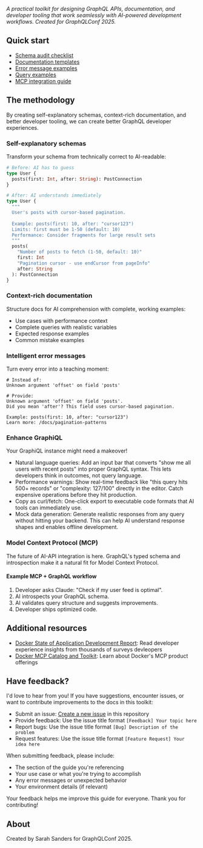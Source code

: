 _A practical toolkit for designing GraphQL APIs, documentation, and developer tooling that work seamlessly with AI-powered development workflows. Created for GraphQLConf 2025._

## Quick start

- [Schema audit checklist](schema-audit-checklist.md)
- [Documentation templates](documentation-templates.md)
- [Error message examples](error-message-examples.md)
- [Query examples](query-examples.md)
- [MCP integration guide](mcp-integration/basic-server.md)

## The methodology

By creating self-explanatory schemas, context-rich documentation, and better developer tooling, we can create better GraphQL developer experiences.

### Self-explanatory schemas

Transform your schema from technically correct to AI-readable:

```graphql
# Before: AI has to guess
type User {
  posts(first: Int, after: String): PostConnection
}

# After: AI understands immediately  
type User {
  """
  User's posts with cursor-based pagination.
  
  Example: posts(first: 10, after: "cursor123")
  Limits: first must be 1-50 (default: 10)
  Performance: Consider fragments for large result sets
  """
  posts(
    "Number of posts to fetch (1-50, default: 10)"
    first: Int
    "Pagination cursor - use endCursor from pageInfo" 
    after: String
  ): PostConnection
}
```

### Context-rich documentation

Structure docs for AI comprehension with complete, working examples:

- Use cases with performance context
- Complete queries with realistic variables
- Expected response examples
- Common mistake examples

### Intelligent error messages

Turn every error into a teaching moment:

```text
# Instead of:
Unknown argument 'offset' on field 'posts'

# Provide:
Unknown argument 'offset' on field 'posts'. 
Did you mean 'after'? This field uses cursor-based pagination.

Example: posts(first: 10, after: "cursor123")
Learn more: /docs/pagination-patterns
```

### Enhance GraphiQL

Your GraphiQL instance might need a makeover! 

- Natural language queries: Add an input bar that converts "show me all users with recent posts" into proper GraphQL syntax. This lets developers think in outcomes, not query language.
- Performance warnings: Show real-time feedback like "this query hits 500+ records" or "complexity: 127/100" directly in the editor. Catch expensive operations before they hit production.
- Copy as curl/fetch: One-click export to executable code formats that AI tools can immediately use.
- Mock data generation: Generate realistic responses from any query without hitting your backend. This can help AI understand response shapes and enables offline development.

### Model Context Protocol (MCP)

The future of AI-API integration is here. GraphQL's typed schema and introspection make
it a natural fit for Model Context Protocol.

#### Example MCP + GraphQL workflow

1. Developer asks Claude: "Check if my user feed is optimal".
2. AI introspects your GraphQL schema.
3. AI validates query structure and suggests improvements.
4. Developer ships optimized code.

## Additional resources

- [Docker State of Application Development Report](https://www.docker.com/blog/2025-docker-state-of-app-dev/): Read developer experience insights from thousands of surveys devleopers
- [Docker MCP Catalog and Toolkit](https://docs.docker.com/ai/mcp-catalog-and-toolkit/): Learn about Docker's MCP product offerings

## Have feedback?

I'd love to hear from you! If you have suggestions, encounter issues, or want to contribute improvements to the docs in this toolkit:

- Submit an issue: [Create a new issue](../../issues/new) in this repository
- Provide feedback: Use the issue title format `[Feedback] Your topic here`
- Report bugs: Use the issue title format `[Bug] Description of the problem`
- Request features: Use the issue title format `[Feature Request] Your idea here`

When submitting feedback, please include:
- The section of the guide you're referencing
- Your use case or what you're trying to accomplish
- Any error messages or unexpected behavior
- Your environment details (if relevant)

Your feedback helps me improve this guide for everyone. Thank you for contributing!

## About

Created by Sarah Sanders for GraphQLConf 2025.
